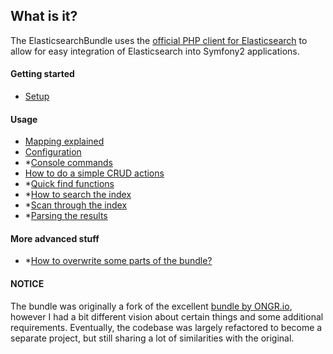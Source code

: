 ## What is it?

The ElasticsearchBundle uses the [official PHP client for Elasticsearch](https://www.elastic.co/guide/en/elasticsearch/client/php-api/current/index.html) to allow for easy integration of Elasticsearch into Symfony2 applications. 

#### Getting started
* [Setup](setup.md)

#### Usage
* [Mapping explained](mapping.md)
* [Configuration](configuration.md)
* *[Console commands](commands.md)
* [How to do a simple CRUD actions](crud.md)
* *[Quick find functions](find_functions.md)
* *[How to search the index](search.md)
* *[Scan through the index](scan.md)
* *[Parsing the results](results_parsing.md)

#### More advanced stuff
* *[How to overwrite some parts of the bundle?](overwriting_bundle.md)

#### NOTICE
The bundle was originally a fork of the excellent [bundle by ONGR.io](https://github.com/ongr-io/ElasticsearchBundle), however I had a bit different vision about certain things and some additional requirements. Eventually, the codebase was largely refactored to become a separate project, but still sharing a lot of similarities with the original. 